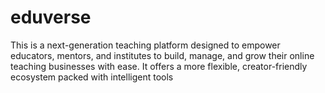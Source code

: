 # eduverse
This is a next-generation teaching platform designed to empower educators, mentors, and institutes to build, manage, and grow their online teaching businesses with ease. It offers a more flexible, creator-friendly ecosystem packed with intelligent tools
